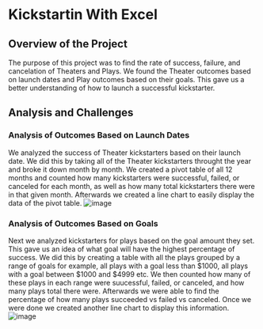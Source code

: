 # Kickstartin With Excel

## Overview of the Project
The purpose of this project was to find the rate of success, failure, and cancelation of Theaters and Plays. We found the Theater outcomes based on launch dates and Play outcomes based on their goals. This gave us a better understanding of how to launch a successful kickstarter.

## Analysis and Challenges
### Analysis of Outcomes Based on Launch Dates
We analyzed the success of Theater kickstarters based on their launch date. We did this by taking all of the Theater kickstarters throught the year and broke it down month by month. We created a pivot table of all 12 months and counted how many kickstarters were successful, failed, or canceled for each month, as well as how many total kickstarters there were in that given month. Afterwards we created a line chart to easily display the data of the pivot table.
![image](Kickstarter-Challenge/Theater_Outcomes_vs_Launch.png)

### Analysis of Outcomes Based on Goals
Next we analyzed kickstarters for plays based on the goal amount they set. This gave us an idea of what goal will have the highest percentage of success. We did this by creating a table with all the plays grouped by a range of goals for example, all plays with a goal less than $1000, all plays with a goal between $1000 and $4999 etc. We then counted how many of these plays in each range were suucessful, failed, or canceled, and how many plays total there were. Afterwards we were able to find the percentage of how many plays succeeded vs failed vs canceled. Once we were done we created another line chart to display this information.
![image](Kickstarter-Challenge/Outcomes_vs_Goals)
